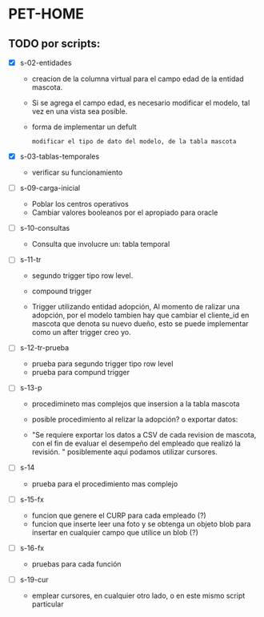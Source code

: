 # PET-HOME

## TODO por scripts:

- [x] s-02-entidades
 	-	creacion de la columna virtual para el campo edad de la entidad mascota. 

 	-	Si se agrega el campo edad, es necesario modificar el modelo, tal vez en una vista sea posible. 

	-	forma de implementar un defult

			modificar el tipo de dato del modelo, de la tabla mascota

- [x] s-03-tablas-temporales
	-	verificar su funcionamiento

- [ ] s-09-carga-inicial
	-	Poblar los centros operativos
	-	Cambiar valores booleanos por el apropiado para oracle


- [ ] s-10-consultas
	-	Consulta que involucre un: tabla temporal

- [ ] s-11-tr
	-	segundo trigger tipo row level.
	-	compound trigger

	-	Trigger utilizando entidad adopción, Al momento de ralizar una adopción, por el modelo tambien hay que cambiar el cliente_id en mascota que denota su nuevo dueño, esto se puede implementar como un after trigger creo yo.

- [ ] s-12-tr-prueba
	-	prueba para segundo trigger tipo row level
	-	prueba para compund trigger

- [ ] s-13-p
	-	procedimineto mas complejos que insersion a la tabla mascota
	-	posible procedimiento al relizar la adopción? o exportar datos:
	
	-	"Se requiere exportar los datos a CSV de cada revision de mascota, con el fin de evaluar el desempeño del empleado que realizó la revisión. "
	posiblemente aqui podamos utilizar cursores.


- [ ] s-14
	-	prueba para el procedimiento mas complejo

- [ ] s-15-fx
	-	funcion que genere el CURP para cada empleado (?)
	-	funcion que inserte leer una foto y se obtenga un objeto blob para insertar en cualquier campo que utilice un blob (?)

- [ ] s-16-fx 
	-	pruebas para cada función

- [ ] s-19-cur
	-	emplear cursores, en cualquier otro lado, o en este mismo script particular
	
